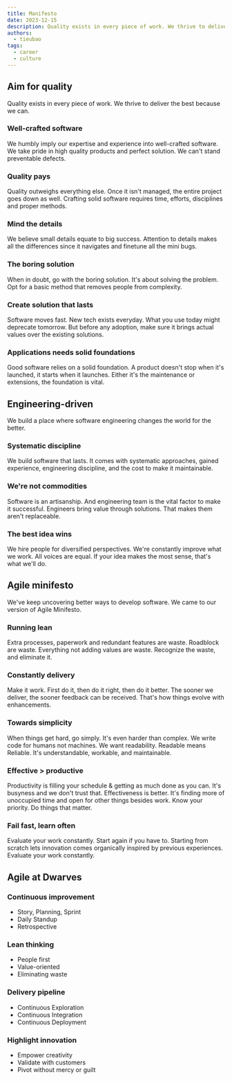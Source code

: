 ```yaml
---
title: Manifesto
date: 2023-12-15
description: Quality exists in every piece of work. We thrive to deliver the best because we can.
authors:
  - tieubao
tags:
  - career
  - culture
---
```


## Aim for quality

Quality exists in every piece of work. We thrive to deliver the best because we can.

### Well-crafted software

We humbly imply our expertise and experience into well-crafted software. We take pride in high quality products and perfect solution. We can't stand preventable defects.

### Quality pays

Quality outweighs everything else. Once it isn't managed, the entire project goes down as well. Crafting solid software requires time, efforts, disciplines and proper methods.

### Mind the details

We believe small details equate to big success. Attention to details makes all the differences since it navigates and finetune all the mini bugs.

### The boring solution

When in doubt, go with the boring solution. It's about solving the problem. Opt for a basic method that removes people from complexity.

### Create solution that lasts

Software moves fast. New tech exists everyday. What you use today might deprecate tomorrow. But before any adoption, make sure it brings actual values over the existing solutions.

### Applications needs solid foundations

Good software relies on a solid foundation. A product doesn't stop when it's launched, it starts when it launches. Either it's the maintenance or extensions, the foundation is vital.

## Engineering-driven

We build a place where software engineering changes the world for the better.

### Systematic discipline

We build software that lasts. It comes with systematic approaches, gained experience, engineering discipline, and the cost to make it maintainable.

### We're not commodities

Software is an artisanship. And engineering team is the vital factor to make it successful. Engineers bring value through solutions. That makes them aren't replaceable.

### The best idea wins

We hire people for diversified perspectives. We're constantly improve what we work. All voices are equal. If your idea makes the most sense, that's what we'll do.

## Agile minifesto

We've keep uncovering better ways to develop software. We came to our version of Agile Minifesto.

### Running lean

Extra processes, paperwork and redundant features are waste. Roadblock are waste. Everything not adding values are waste. Recognize the waste, and eliminate it.

### Constantly delivery

Make it work. First do it, then do it right, then do it better. The sooner we deliver, the sooner feedback can be received. That's how things evolve with enhancements.

### Towards simplicity

When things get hard, go simply. It's even harder than complex. We write code for humans not machines. We want readability. Readable means Reliable. It's understandable, workable, and maintainable.

### Effective > productive

Productivity is filling your schedule & getting as much done as you can. It's busyness and we don't trust that. Effectiveness is better. It's finding more of unoccupied time and open for other things besides work. Know your priority. Do things that matter.

### Fail fast, learn often

Evaluate your work constantly. Start again if you have to. Starting from scratch lets innovation comes organically inspired by previous experiences. Evaluate your work constantly.

## Agile at Dwarves

### Continuous improvement

- Story, Planning, Sprint
- Daily Standup
- Retrospective

### Lean thinking

- People first
- Value-oriented
- Eliminating waste

### Delivery pipeline

- Continuous Exploration
- Continuous Integration
- Continuous Deployment

### Highlight innovation

- Empower creativity
- Validate with customers
- Pivot without mercy or guilt
